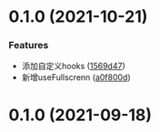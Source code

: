 # 0.1.0 (2021-10-21)


### Features

* 添加自定义hooks ([1569d47](https://github.com/SeanKChan/vue3-composition-admin/commit/1569d478ba760fe40150c7ccfca5ffee027b5dc2))
* 新增useFullscrenn ([a0f800d](https://github.com/SeanKChan/vue3-composition-admin/commit/a0f800d1aa7ad76a8bef7293a14ca4134b1e70a2))



# 0.1.0 (2021-09-18)



